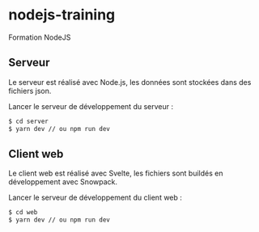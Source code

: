 # nodejs-training

Formation NodeJS

## Serveur

Le serveur est réalisé avec Node.js, les données sont stockées dans des fichiers json.

Lancer le serveur de développement du serveur :

```bash
$ cd server
$ yarn dev // ou npm run dev
```

## Client web

Le client web est réalisé avec Svelte, les fichiers sont buildés en développement avec Snowpack.

Lancer le serveur de développement du client web :

```bash
$ cd web
$ yarn dev // ou npm run dev
```
